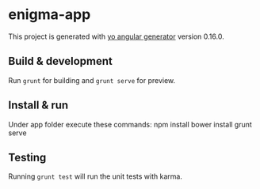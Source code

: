 # enigma-app

This project is generated with [yo angular generator](https://github.com/yeoman/generator-angular)
version 0.16.0.

## Build & development

Run `grunt` for building and `grunt serve` for preview.
## Install & run
Under app folder execute these commands:
 npm install
 bower install
 grunt serve
## Testing

Running `grunt test` will run the unit tests with karma.
